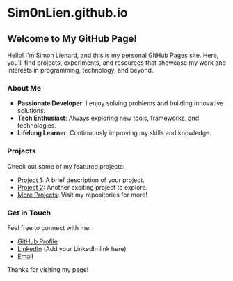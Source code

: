 # Sim0nLien.github.io

## Welcome to My GitHub Page!

Hello! I'm Simon Lienard, and this is my personal GitHub Pages site. Here, you'll find projects, experiments, and resources that showcase my work and interests in programming, technology, and beyond.

### About Me
- **Passionate Developer**: I enjoy solving problems and building innovative solutions.
- **Tech Enthusiast**: Always exploring new tools, frameworks, and technologies.
- **Lifelong Learner**: Continuously improving my skills and knowledge.

### Projects
Check out some of my featured projects:
- [Project 1](#): A brief description of your project.
- [Project 2](#): Another exciting project to explore.
- [More Projects](#): Visit my repositories for more!

### Get in Touch
Feel free to connect with me:
- [GitHub Profile](https://github.com/Sim0nLien)
- [LinkedIn](#) (Add your LinkedIn link here)
- [Email](mailto:your-email@example.com)

Thanks for visiting my page!
